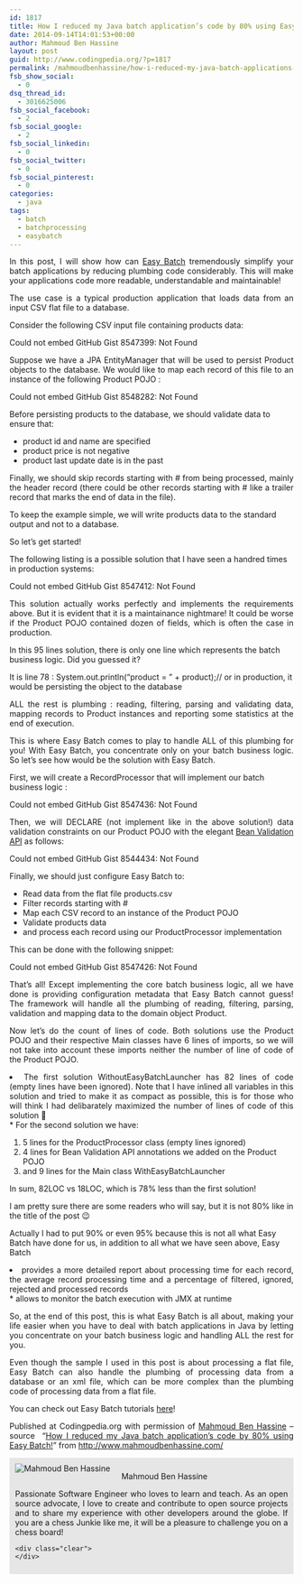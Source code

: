 ```yaml
---
id: 1817
title: How I reduced my Java batch application’s code by 80% using Easy Batch!
date: 2014-09-14T14:01:53+00:00
author: Mahmoud Ben Hassine
layout: post
guid: http://www.codingpedia.org/?p=1817
permalink: /mahmoudbenhassine/how-i-reduced-my-java-batch-applications-code-by-80-using-easy-batch/
fsb_show_social:
  - 0
dsq_thread_id:
  - 3016625006
fsb_social_facebook:
  - 2
fsb_social_google:
  - 2
fsb_social_linkedin:
  - 0
fsb_social_twitter:
  - 0
fsb_social_pinterest:
  - 0
categories:
  - java
tags:
  - batch
  - batchprocessing
  - easybatch
---
```

<p style="text-align: justify;">
  In this post, I will show how can <a title="Easy Batch" href="http://www.easybatch.org" target="_blank">Easy Batch</a> tremendously simplify your batch applications by reducing plumbing code considerably. This will make your applications code more readable, understandable and maintainable!
</p>

<p style="text-align: justify;">
  The use case is a typical production application that loads data from an input CSV flat file to a database.<!--more-->
</p>

Consider the following CSV input file containing products data:

<div>
  Could not embed GitHub Gist 8547399: Not Found
</div>

<p style="text-align: justify;">
  Suppose we have a JPA EntityManager that will be used to persist Product objects to the database. We would like to map each record of this file to an instance of the following Product POJO :
</p>

<div>
  Could not embed GitHub Gist 8548282: Not Found
</div>

Before persisting products to the database, we should validate data to ensure that:

  * product id and name are specified
  * product price is not negative
  * product last update date is in the past

<p style="text-align: justify;">
  Finally, we should skip records starting with # from being processed, mainly the header record (there could be other records starting with # like a trailer record that marks the end of data in the file).
</p>

To keep the example simple, we will write products data to the standard output and not to a database.

So let’s get started!

The following listing is a possible solution that I have seen a handred times in production systems:

<div>
  Could not embed GitHub Gist 8547412: Not Found
</div>

<p style="text-align: justify;">
  This solution actually works perfectly and implements the requirements above. But it is evident that it is a maintainance nightmare! It could be worse if the Product POJO contained dozen of fields, which is often the case in production.
</p>

In this 95 lines solution, there is only one line which represents the batch business logic. Did you guessed it?

It is line 78 : <span class="skimlinks-unlinked">System.out.println(“product</span> = ” + product);// or in production, it would be persisting the object to the database

<p style="text-align: justify;">
  ALL the rest is plumbing : reading, filtering, parsing and validating data, mapping records to Product instances and reporting some statistics at the end of execution.
</p>

<p style="text-align: justify;">
  This is where Easy Batch comes to play to handle ALL of this plumbing for you! With Easy Batch, you concentrate only on your batch business logic. So let’s see how would be the solution with Easy Batch.
</p>

First, we will create a RecordProcessor that will implement our batch business logic :

<div>
  Could not embed GitHub Gist 8547436: Not Found
</div>

<p style="text-align: justify;">
  Then, we will DECLARE (not implement like in the above solution!) data validation constraints on our Product POJO with the elegant <a title="JSR303" href="http://beanvalidation.org/1.1/spec/" target="_blank">Bean Validation API</a> as follows:
</p>

<div>
  Could not embed GitHub Gist 8544434: Not Found
</div>

Finally, we should just configure Easy Batch to:

  * Read data from the flat file <span class="skimlinks-unlinked">products.csv</span>
  * Filter records starting with #
  * Map each CSV record to an instance of the Product POJO
  * Validate products data
  * and process each record using our ProductProcessor implementation

This can be done with the following snippet:

<div>
  Could not embed GitHub Gist 8547426: Not Found
</div>

<p style="text-align: justify;">
  That’s all! Except implementing the core batch business logic, all we have done is providing configuration metadata that Easy Batch cannot guess! The framework will handle all the plumbing of reading, filtering, parsing, validation and mapping data to the domain object Product.
</p>

<p style="text-align: justify;">
  Now let’s do the count of lines of code. Both solutions use the Product POJO and their respective Main classes have 6 lines of imports, so we will not take into account these imports neither the number of line of code of the Product POJO.
</p>

<li style="text-align: justify;">
  The first solution WithoutEasyBatchLauncher has 82 lines of code (empty lines have been ignored). Note that I have inlined all variables in this solution and tried to make it as compact as possible, this is for those who will think I had delibarately maximized the number of lines of code of this solution <span class="wp-smiley emoji emoji-smile" title=":-)">🙂</span>
</li>
  * For the second solution we have:

  1. 5 lines for the ProductProcessor class (empty lines ignored)
  2. 4 lines for Bean Validation API annotations we added on the Product POJO
  3. and 9 lines for the Main class WithEasyBatchLauncher

In sum, 82LOC vs 18LOC, which is 78% less than the first solution!

I am pretty sure there are some readers who will say, but it is not 80% like in the title of the post <span class="wp-smiley emoji emoji-wink" title=";-)">😉</span>

Actually I had to put 90% or even 95% because this is not all what Easy Batch have done for us, in addition to all what we have seen above, Easy Batch

<li style="text-align: justify;">
  provides a more detailed report about processing time for each record, the average record processing time and a percentage of filtered, ignored, rejected and processed records
</li>
  * allows to monitor the batch execution with JMX at runtime

<p style="text-align: justify;">
  So, at the end of this post, this is what Easy Batch is all about, making your life easier when you have to deal with batch applications in Java by letting you concentrate on your batch business logic and handling ALL the rest for you.
</p>

<p style="text-align: justify;">
  Even though the sample I used in this post is about processing a flat file, Easy Batch can also handle the plumbing of processing data from a database or an xml file, which can be more complex than the plumbing code of processing data from a flat file.
</p>

You can check out Easy Batch tutorials <a title="Easy Batch tutorials" href="http://www.easybatch.org/tutorials/index.html" target="_blank">here</a>!

<p class="note_normal" style="text-align: justify;">
  Published at Codingpedia.org with permission of <a href="http://www.codingpedia.org/author/mahmoudbenhassine" target="_blank">Mahmoud Ben Hassine</a> – source  &#8220;<a title="http://mahmoudbenhassine.wordpress.com/2014/01/21/how-i-reduced-my-java-batch-applications-code-by-80-using-easy-batch/" href="http://mahmoudbenhassine.wordpress.com/2014/01/21/how-i-reduced-my-java-batch-applications-code-by-80-using-easy-batch/" target="_blank">How I reduced my Java batch application’s code by 80% using Easy Batch!</a>&#8221; from <a title="http://www.mahmoudbenhassine.com/" href="http://www.mahmoudbenhassine.com/" target="_blank">http://www.<wbr />mahmoudbenhassine.com/</a>
</p>

<div id="about_author" style="background-color: #e6e6e6; padding: 10px;">
  <img id="author_portrait" style="float: left; margin-right: 20px;" src="https://pbs.twimg.com/profile_images/682858329220190208/YhIK6TIE_400x400.jpg" alt="Mahmoud Ben Hassine" /> 
  
  <p id="about_author_header">
   Mahmoud Ben Hassine
  </p>
  
  <div id="author_details" style="text-align: justify;">
    Passionate Software Engineer who loves to learn and teach. As an open source advocate, I love to create and contribute to open source projects and to share my experience with other developers around the globe. If you are a chess Junkie like me, it will be a pleasure to challenge you on a chess board!
  </div>
  
  <div id="follow_social" style="clear: both;">
    <div id="social_logos">
      <a class="icon-earth" href="http://benas.github.io/" target="_blank"> </a> <a class="icon-twitter" href="https://twitter.com/_benas_" target="_blank"> </a> <a class="icon-github" href="https://github.com/benas" target="_blank"> </a> <a class="icon-linkedin" href="http://fr.linkedin.com/in/mahmoudbenhassine/" target="_blank"> </a>
    </div>
    
    <div class="clear">
    </div>
  </div>
</div>

